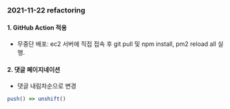 ### 2021-11-22 refactoring

#### 1. GitHub Action 적용

- 무중단 배포: ec2 서버에 직접 접속 후 git pull 및 npm install, pm2 reload all 실행.

#### 2. 댓글 페이지네이션

- 댓글 내림차순으로 변경
 
 ```jsx
 push() => unshift() 
 ```